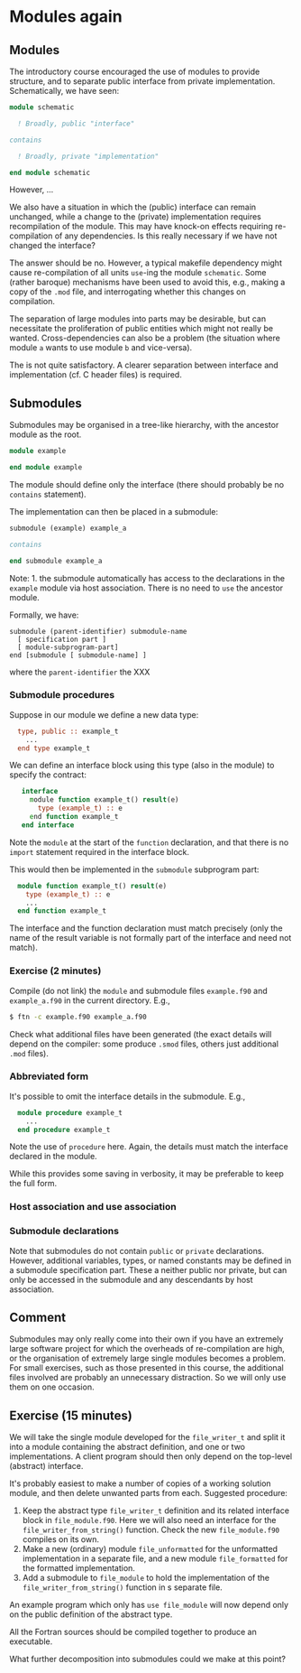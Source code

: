 # Modules again

## Modules

The introductory course encouraged the use of modules to provide structure,
and to separate public interface from private implementation.
Schematically, we have seen:
```fortran
module schematic

  ! Broadly, public "interface"

contains

  ! Broadly, private "implementation"

end module schematic
```
However, ...

We also have a situation in which the (public) interface can remain unchanged,
while a change to the (private) implementation requires recompilation of the
module. This may have knock-on effects requiring re-compilation of any
dependencies. Is this really necessary if we have not changed the interface?

The answer should be no. However, a typical makefile dependency might
cause re-compilation of all units `use`-ing the module `schematic`.
Some (rather baroque) mechanisms have been used to avoid this, e.g.,
making a copy of the `.mod` file, and interrogating whether this changes
on compilation.

The separation of large modules into parts may be desirable, but can
necessitate the proliferation of public entities which might not
really be wanted. Cross-dependencies can also be a problem (the
situation where module `a` wants to use module `b` and vice-versa).

The is not quite satisfactory. A clearer separation between interface
and implementation (cf. C header files) is required.

## Submodules

Submodules may be organised in a tree-like hierarchy, with the ancestor
module as the root.

```fortran
module example

end module example
```
The module should define only the interface (there should probably be
no `contains` statement).

The implementation can then be placed in a submodule:
```fortran
submodule (example) example_a

contains

end submodule example_a
```
Note: 1. the submodule automatically has access to the declarations in
the `example` module via host association. There is no need to `use`
the ancestor module.

Formally, we have:
```
submodule (parent-identifier) submodule-name
  [ specification part ]
  [ module-subprogram-part]
end [submodule [ submodule-name] ]
```
where the `parent-identifier` the XXX

### Submodule procedures

Suppose in our module we define a new data type:
```fortran
  type, public :: example_t
    ...
  end type example_t
```
We can define an interface block using this type (also in the module)
to specify the contract:
```fortran
   interface
     module function example_t() result(e)
       type (example_t) :: e
     end function example_t
   end interface
```
Note the `module` at the start of the `function` declaration, and that
there is no `import` statement required in the interface block.

This would then be implemented in the `submodule` subprogram part:
```fortran
  module function example_t() result(e)
    type (example_t) :: e
    ...
  end function example_t
```
The interface and the function declaration must match precisely (only
the name of the result variable is not formally part of the interface
and need not match).

### Exercise (2 minutes)

Compile (do not link) the `module` and submodule files `example.f90` and
`example_a.f90` in the current directory. E.g.,
```bash
$ ftn -c example.f90 example_a.f90
```
Check what additional files have been generated (the exact details
will depend on the compiler: some produce `.smod` files, others
just additional `.mod` files).


### Abbreviated form

It's possible to omit the interface details in the submodule. E.g.,
```fortran
  module procedure example_t
    ...
  end procedure example_t
```
Note the use of `procedure` here. Again, the details must match the
interface declared in the module.

While this provides some saving in verbosity, it may be preferable to
keep the full form.


### Host association and use association


### Submodule declarations

Note that submodules do not contain `public` or `private` declarations.
However, additional variables, types, or named constants may be defined
in a submodule specification part. These a neither public nor private,
but can only be accessed in the submodule and any descendants by host
association.

## Comment

Submodules may only really come into their own if you have an extremely
large software project for which the overheads of re-compilation are
high, or the organisation of extremely large single modules becomes a
problem. For small exercises, such as those presented in this course, the
additional files involved are probably an unnecessary distraction. So
we will only use them on one occasion.

## Exercise (15 minutes)

We will take the single module developed for the `file_writer_t` and split
it into a module containing the abstract definition, and one or two
implementations. A client program should then only depend on the top-level
(abstract) interface.

It's probably easiest to make a number of copies of a working solution
module, and then delete unwanted parts from each. Suggested procedure:

1. Keep the abstract type `file_writer_t` definition and its related
   interface block in `file_module.f90`. Here we will also need an
   interface for the `file_writer_from_string()` function. Check the
   new `file_module.f90` compiles on its own.
3. Make a new (ordinary) module `file_unformatted` for the unformatted
   implementation in a separate file,
   and a new module `file_formatted` for the formatted implementation.
5. Add a submodule to `file_module` to hold the implementation of the
   `file_writer_from_string()` function in s separate file.

An example program which only has `use file_module` will now depend only
on the public definition of the abstract type.

All the Fortran sources should be compiled together to produce an
executable.

What further decomposition into submodules could we make at this point?


